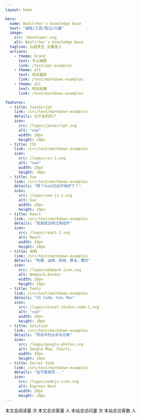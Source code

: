 ```yaml
---
layout: home

hero:
  name: Booltcher's knowledge base
  text: "编程/工具/笔记/兴趣"
  image:
    src: /developer.svg
    alt: Booltcher's knowledge base
  tagline: 仙道贵生 无量度人
  actions:
    - theme: brand
      text: 不止编程
      link: /test/api-examples
    - theme: alt
      text: 阅读最新
      link: /test/markdown-examples
    - theme: alt
      text: 网站收藏
      link: /test/markdown-examples

features:
  - title: JavaScript
    link: /src/test/markdown-examples
    details: 也不会别的了
    icon:
      src: /logos/javascript.svg
      alt: "vue"
      width: 20px
      height: 20px
  - title: CSS
    link: /src/test/markdown-examples
    icon:
      src: /logos/css-3.svg
      alt: "vue"
      width: 20px
      height: 20px
  - title: Vue
    link: /src/test/markdown-examples
    details: "啊？Vue2已经不维护了？"
    icon:
      src: /logos/vue-js-1.svg
      alt: Vue
      width: 20px
      height: 20px
  - title: React
    link: /src/test/markdown-examples
    details: "我真就没用过类组件"
    icon:
      src: /logos/react-2.svg
      alt: React
      width: 20px
      height: 20px
  - title: 架构
    link: /src/test/markdown-examples
    details: "构建，运维，网络，算法，概念"
    icon:
      src: /logos/webpack-icon.svg
      alt: Webpack,Docker
      width: 20px
      height: 20px
  - title: Tools
    link: /src/test/markdown-examples
    details: "VS Code，Vim，Mac"
    icon:
      src: /logos/visual-studio-code-1.svg
      alt: "vue"
      width: 20px
      height: 20px
  - title: Solution
    link: /src/test/markdown-examples
    details: "项目中的业务与方案"
    icon:
      src: /logos/google-photos.svg
      alt: Google Map, Charts,
      width: 20px
      height: 20px
  - title: Server Side
    link: /src/test/markdown-examples
    details: "这不是强项..."
    icon:
      src: /logos/nodejs-icon.svg
      alt: Express Nest
      width: 20px
      height: 20px
---
```


<div>
  本文总阅读量 <span id="busuanzi_page_pv"></span> 次
  本文总访客量 <span id="busuanzi_page_uv"></span> 人
  本站总访问量 <span id="busuanzi_site_pv"></span> 次
  本站总访客数 <span id="busuanzi_site_uv"></span> 人
</div>
